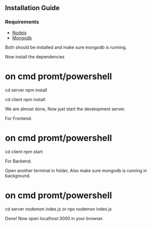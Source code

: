 ## Installation Guide

### Requirements
- [Nodejs](https://nodejs.org/en/download)
- [Mongodb](https://www.mongodb.com/docs/manual/administration/install-community/)

Both should be installed and make sure mongodb is running.

Now install the dependencies
# on cmd promt/powershell 
cd server
npm install

cd client
npm install

We are almost done, Now just start the development server.

For Frontend.
# on cmd promt/powershell 
cd client
npm start

For Backend.

Open another terminal in folder, Also make sure mongodb is running in background.
# on cmd promt/powershell 
cd server
nodemon index.js
or
npx nodemon index.js

Done! Now open localhost:3000 in your browser.

